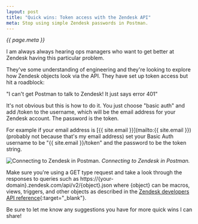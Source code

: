 ```yaml
---
layout: post
title: "Quick wins: Token access with the Zendesk API"
meta: Stop using simple Zendesk passwords in Postman.
---
```


*{{ page.meta }}*

I am always always hearing ops managers who want to get better at Zendesk having this particular problem. 

They've some understanding of engineering and they're looking to explore how Zendesk objects look via the API. They have set up token access but hit a roadblock<!--excerpt-end-->:

"I can't get Postman to talk to Zendesk! It just says error 401"

It's not obvious but this is how to do it. You just choose "basic auth" and add /token to the username, which will be the email address for your Zendesk account. The password is the token.

For example if your email address is [{{ site.email }}](mailto:{{ site.email }}) (probably not because that's my email address) set your Basic Auth username to be "{{ site.email }}/token" and the password to be the token string.

![Connecting to Zendesk in Postman.](/public/img/postman.png)
*Connecting to Zendesk in Postman.*

Make sure you're using a GET type request and take a look through the responses to queries such as https://{your-domain}.zendesk.com/api/v2/{object}.json where {object} can be macros, views, triggers, and other objects as described in the [Zendesk developers API reference](https://developer.zendesk.com/api-reference/ticketing/introduction/){:target="_blank"}.

Be sure to let me know any suggestions you have for more quick wins I can share!